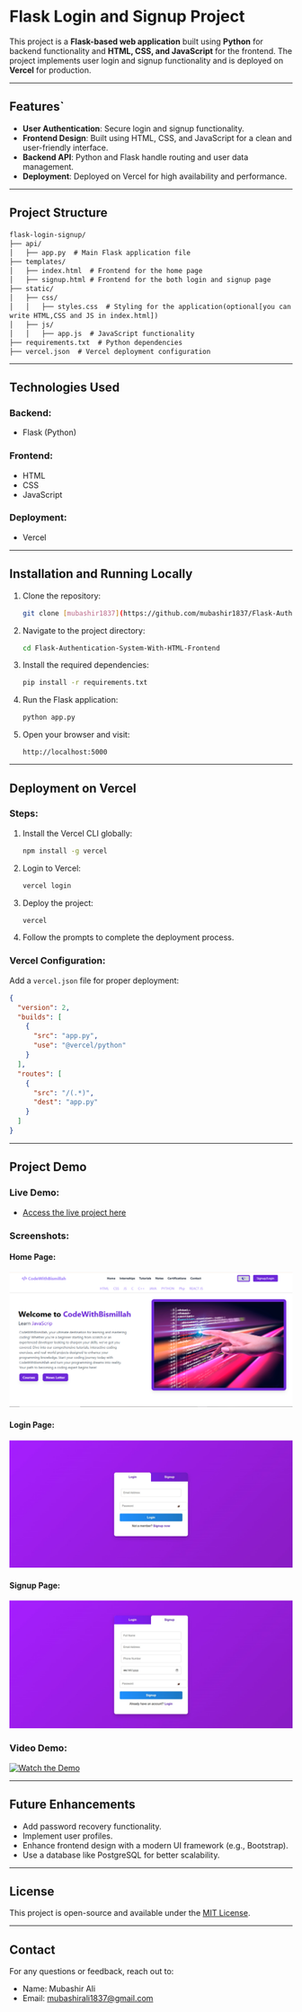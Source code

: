 # Flask Login and Signup Project

This project is a **Flask-based web application** built using **Python** for backend functionality and **HTML, CSS, and JavaScript** for the frontend. The project implements user login and signup functionality and is deployed on **Vercel** for production.

---

## Features`

- **User Authentication**: Secure login and signup functionality.
- **Frontend Design**: Built using HTML, CSS, and JavaScript for a clean and user-friendly interface.
- **Backend API**: Python and Flask handle routing and user data management.
- **Deployment**: Deployed on Vercel for high availability and performance.

---

## Project Structure

```
flask-login-signup/
├── api/
│   ├── app.py  # Main Flask application file
├── templates/
│   ├── index.html  # Frontend for the home page
│   ├── signup.html # Frontend for the both login and signup page
├── static/
│   ├── css/
│   │   ├── styles.css  # Styling for the application(optional[you can write HTML,CSS and JS in index.html])
│   ├── js/
│   │   ├── app.js  # JavaScript functionality
├── requirements.txt  # Python dependencies
├── vercel.json  # Vercel deployment configuration
```

---

## Technologies Used

### Backend:
- Flask (Python)

### Frontend:
- HTML
- CSS
- JavaScript

### Deployment:
- Vercel

---

## Installation and Running Locally

1. Clone the repository:
   ```bash
   git clone [mubashir1837](https://github.com/mubashir1837/Flask-Authentication-System-With-HTML-Frontend.git)
   ```

2. Navigate to the project directory:
   ```bash
   cd Flask-Authentication-System-With-HTML-Frontend
   ```

3. Install the required dependencies:
   ```bash
   pip install -r requirements.txt
   ```

4. Run the Flask application:
   ```bash
   python app.py
   ```

5. Open your browser and visit:
   ```
   http://localhost:5000
   ```

---

## Deployment on Vercel

### Steps:
1. Install the Vercel CLI globally:
   ```bash
   npm install -g vercel
   ```

2. Login to Vercel:
   ```bash
   vercel login
   ```

3. Deploy the project:
   ```bash
   vercel
   ```

4. Follow the prompts to complete the deployment process.

### Vercel Configuration:
Add a `vercel.json` file for proper deployment:

```json
{
  "version": 2,
  "builds": [
    {
      "src": "app.py",
      "use": "@vercel/python"
    }
  ],
  "routes": [
    {
      "src": "/(.*)",
      "dest": "app.py"
    }
  ]
}
```

---

## Project Demo

### Live Demo:
- [Access the live project here](https://flask-login-signup.vercel.app/)

### Screenshots:
#### Home Page:
![Home Page](assets/home1.PNG)

#### Login Page:
![Login Page](assets/login.jpg)

#### Signup Page:
![Signup Page](assets/signup.jpg)

### Video Demo:
[![Watch the Demo](https://img.youtube.com/vi/2jNYjOZPXZA/maxresdefault.jpg)](https://www.youtube.com/watch?v=2jNYjOZPXZA)

---

## Future Enhancements
- Add password recovery functionality.
- Implement user profiles.
- Enhance frontend design with a modern UI framework (e.g., Bootstrap).
- Use a database like PostgreSQL for better scalability.

---

## License
This project is open-source and available under the [MIT License](LICENSE).

---

## Contact
For any questions or feedback, reach out to:
- Name: Mubashir Ali
- Email: mubashirali1837@gmail.com

